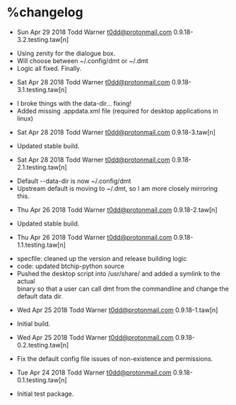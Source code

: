 # %changelog
* Sun Apr 29 2018 Todd Warner <t0dd@protonmail.com> 0.9.18-3.2.testing.taw[n]
- Using zenity for the dialogue box.
- Will choose between ~/.config/dmt or ~/.dmt
- Logic all fixed. Finally.

* Sat Apr 28 2018 Todd Warner <t0dd@protonmail.com> 0.9.18-3.1.testing.taw[n]
- I broke things with the data-dir... fixing!
- Added missing .appdata.xml file (required for desktop applications in linux)

* Sat Apr 28 2018 Todd Warner <t0dd@protonmail.com> 0.9.18-3.taw[n]
- Updated stable build.

* Sat Apr 28 2018 Todd Warner <t0dd@protonmail.com> 0.9.18-2.1.testing.taw[n]
- Default --data-dir is now ~/.config/dmt  
- Upstream default is moving to ~/.dmt, so I am more closely mirroring this.

* Thu Apr 26 2018 Todd Warner <t0dd@protonmail.com> 0.9.18-2.taw[n]
- Updated stable build.

* Thu Apr 26 2018 Todd Warner <t0dd@protonmail.com> 0.9.18-1.1.testing.taw[n]
- specfile: cleaned up the version and release building logic
- code: updated btchip-python source
- Pushed the desktop script into /usr/share/ and added a symlink to the actual  
  binary so that a user can call dmt from the commandline and change the  
  default data dir.

* Wed Apr 25 2018 Todd Warner <t0dd@protonmail.com> 0.9.18-1.taw[n]
- Initial build.

* Wed Apr 25 2018 Todd Warner <t0dd@protonmail.com> 0.9.18-0.2.testing.taw[n]
- Fix the default config file issues of non-existence and permissions.

* Tue Apr 24 2018 Todd Warner <t0dd@protonmail.com> 0.9.18-0.1.testing.taw[n]
- Initial test package.


